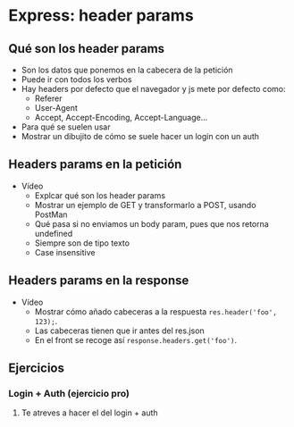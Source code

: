 # Express: header params

## Qué son los header params

- Son los datos que ponemos en la cabecera de la petición
- Puede ir con todos los verbos
- Hay headers por defecto que el navegador y js mete por defecto como:
   - Referer
   - User-Agent
   - Accept, Accept-Encoding, Accept-Language...
- Para qué se suelen usar
- Mostrar un dibujito de cómo se suele hacer un login con un auth

## Headers params en la petición

- Vídeo
   - Explcar qué son los header params
   - Mostrar un ejemplo de GET y transformarlo a POST, usando PostMan
   - Qué pasa si no enviamos un body param, pues que nos retorna undefined
   - Siempre son de tipo texto
   - Case insensitive

## Headers params en la response

- Vídeo
   - Mostrar cómo añado cabeceras a la respuesta `res.header('foo', 123);`.
   - Las cabeceras tienen que ir antes del res.json
   - En el front se recoge así `response.headers.get('foo')`.

## Ejercicios

### Login + Auth (ejercicio pro)

1. Te atreves a hacer el del login + auth